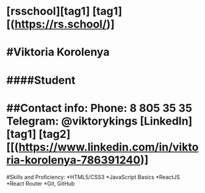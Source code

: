 [rsschool][tag1]
[tag1][(https://rs.school/)]
===
#Viktoria Korolenya
===
####Student
===
##Contact info:
**Phone**: 8 805 35 35
**Telegram**: @viktorykings
[LinkedIn][tag1]
[tag2][[(https://www.linkedin.com/in/viktoria-korolenya-786391240)]
===
#Skills and Proficiency:
*HTML5/CSS3
*JavaScript Basics
*ReactJS
*React Router 
*Git, GitHub
